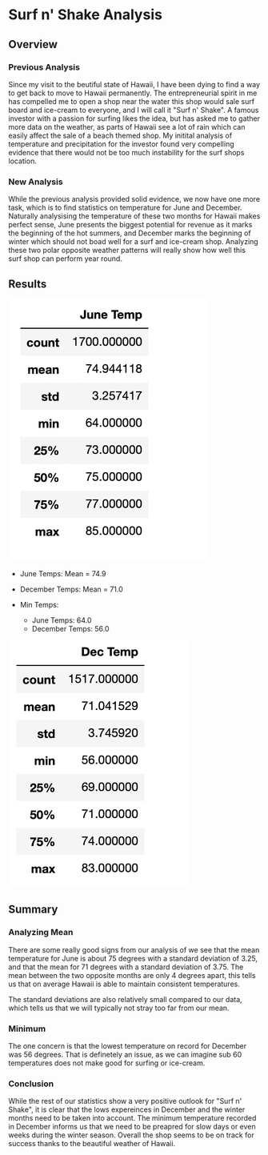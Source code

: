 # Surf n' Shake Analysis

## Overview
### Previous Analysis
Since my visit to the beutiful state of Hawaii, I have been dying to find a way to get back to move to Hawaii permanently. The entrepreneurial spirit in me has compelled me to open a shop near the water this shop would sale surf board and ice-cream to everyone, and I will call it "Surf n' Shake". A famous investor with a passion for surfing likes the idea, but has asked me to gather more data on the weather, as parts of Hawaii see a lot of rain which can easily affect the sale of a beach themed shop. My initital analysis of temperature and precipitation for the investor found very compelling evidence that there would not be too much instability for the surf shops location. 

### New Analysis

While the previous analysis provided solid evidence, we now have one more task, which is to find statistics on temperature for June and December. Naturally analysising the temperature of these two months for Hawaii makes perfect sense, June presents the biggest potential for revenue as it marks the beginning of the hot summers, and December marks the beginning of winter which should not boad well for a surf and ice-cream shop. Analyzing these two polar opposite weather patterns will really show how well this surf shop can perform year round. 

## Results

![](images/june_temp.png)
- June Temps: Mean = 74.9

- December Temps: Mean = 71.0

- Min Temps:
  - June Temps: 64.0
  - December Temps: 56.0

![](images/december.png)

## Summary

### Analyzing Mean
There are some really good signs from our analysis of we see that the mean temperature for June is about 75 degrees with a standard deviation of 3.25, and that the mean for 71 degrees with a standard deviation of 3.75. The mean between the two opposite months are only 4 degrees apart, this tells us that on average Hawaii is able to maintain consistent temperatures. 

The standard deviations are also relatively small compared to our data, which tells us that we will typically not stray too far from our mean. 

### Minimum
The one concern is that the lowest temperature on record for December was 56 degrees. That is definetely an issue, as we can imagine sub 60 temperatures does not make good for surfing or ice-cream. 

### Conclusion
While the rest of our statistics show a very positive outlook for "Surf n' Shake", it is clear that the lows expereinces in December and the winter months need to be taken into account. The minimum temperature recorded in December informs us that we need to be preapred for slow days or even weeks during the winter season. Overall the shop seems to be on track for success thanks to the beautiful weather of Hawaii.  
